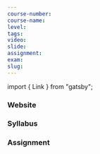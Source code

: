 ```yaml
---
course-number:
course-name:
level:
tags:
video:
slide:
assignment:
exam:
slug:
---
```


import { Link } from "gatsby";

### Website

### Syllabus

### Assignment

